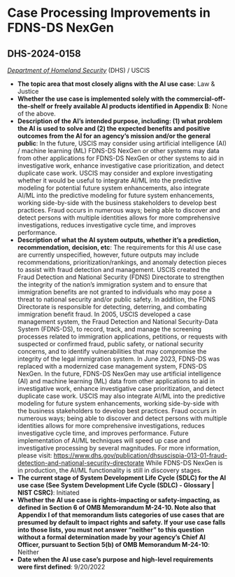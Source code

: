 # Case Processing Improvements in FDNS-DS NexGen
## DHS-2024-0158
_[Department of Homeland Security](<../3_agency/Department of Homeland Security.md>)_ (DHS) / USCIS


+ **The topic area that most closely aligns with the AI use case**: Law & Justice
+ **Whether the use case is implemented solely with the commercial-off-the-shelf or freely available AI products identified in Appendix B**: None of the above.
+ **Description of the AI’s intended purpose, including: (1) what problem the AI is used to solve and (2) the expected benefits and positive outcomes from the AI for an agency’s mission and/or the general public**: In the future, USCIS may consider using artificial intelligence (AI) / machine learning (ML)  FDNS-DS NexGen or other systems  may data from other applications for FDNS-DS NexGen or other systems to aid in investigative work, enhance investigative case prioritization, and detect duplicate case work. USCIS may consider and explore investigating whether it would be useful to integrate AI/ML into the predictive modeling for potential future system enhancements, also integrate AI/ML into the predictive modeling for future system enhancements, working side-by-side with the business stakeholders to develop best practices. Fraud occurs in numerous ways; being able to discover and detect persons with multiple identities allows for more comprehensive investigations, reduces investigative cycle time, and improves performance.
+ **Description of what the AI system outputs, whether it’s a prediction, recommendation, decision, etc**: The requirements for this AI use case are currently unspecified, however, future outputs may include recommendations, prioritization/rankings, and anomaly detection pieces to assist with fraud detection and management.
USCIS created the Fraud Detection and National Security (FDNS) Directorate to strengthen the integrity of the nation’s immigration system and to ensure that immigration benefits are not granted to individuals who may pose a threat to national security and/or public safety. In addition, the FDNS Directorate is responsible for detecting, deterring, and combating immigration benefit fraud.  In 2005, USCIS developed a case management system, the Fraud Detection and National Security-Data System (FDNS-DS), to record, track, and manage the screening processes related to immigration applications, petitions, or requests with suspected or confirmed fraud, public safety, or national security concerns, and to identify vulnerabilities that may compromise the integrity of the legal immigration system.  In June 2023, FDNS-DS was replaced with a modernized case management system, FDNS-DS NexGen.  In the future, FDNS-DS NexGen may use artificial intelligence (AI) and machine learning (ML) data from other applications to aid in investigative work, enhance investigative case prioritization, and detect duplicate case work. USCIS may also integrate AI/ML into the predictive modeling for future system enhancements, working side-by-side with the business stakeholders to develop best practices. Fraud occurs in numerous ways; being able to discover and detect persons with multiple identities allows for more comprehensive investigations, reduces investigative cycle time, and improves performance. Future implementation of AI/ML techniques will speed up case and investigative processing by several magnitudes. For more information, please visit: https://www.dhs.gov/publication/dhsuscispia-013-01-fraud-detection-and-national-security-directorate  While FDNS-DS NexGen is in production, the AI/ML functionality is still in discovery stages. 
+ **The current stage of System Development Life Cycle (SDLC) for the AI use case (See System Development Life Cycle (SDLC) - Glossary | NIST CSRC)**: Initiated
+ **Whether the AI use case is rights-impacting or safety-impacting, as defined in Section 6 of OMB Memorandum M-24-10. Note also that Appendix I of that memorandum lists categories of use cases that are presumed by default to impact rights and safety. If your use case falls into those lists, you must not answer “neither” to this question without a formal determination made by your agency’s Chief AI Officer, pursuant to Section 5(b) of OMB Memorandum M-24-10**: Neither
+ **Date when the AI use case’s purpose and high-level requirements were first defined**: 9/20/2022